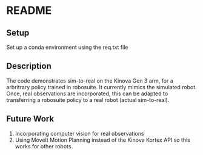 # README

## Setup
Set up a conda environment using the req.txt file

## Description
The code demonstrates sim-to-real on the Kinova Gen 3 arm, for a arbritrary policy trained in robosuite. It currently mimics the simulated robot. Once, real observations are incorporated, this can be adapted to transferring a robosuite policy to a real robot (actual sim-to-real).

## Future Work
1) Incorporating computer vision for real observations
2) Using MoveIt Motion Planning instead of the Kinova Kortex API so this works for other robots
